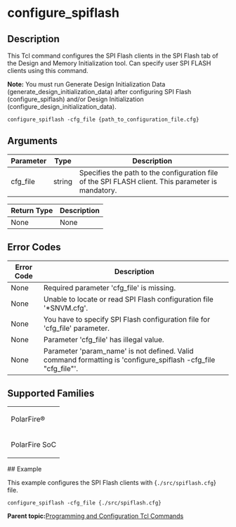 # configure\_spiflash

## Description

This Tcl command configures the SPI Flash clients in the SPI Flash tab of the Design and Memory Initialization tool. Can specify user SPI FLASH clients using this command.

**Note:** You must run Generate Design Initialization Data \(generate\_design\_initialization\_data\) after configuring SPI Flash \(configure\_spiflash\) and/or Design Initialization \(configure\_design\_initialization\_data\).

```
configure_spiflash -cfg_file {path_to_configuration_file.cfg}
```

## Arguments

|Parameter|Type|Description|
|---------|----|-----------|
|cfg\_file|string|Specifies the path to the configuration file of the SPI FLASH client. This parameter is mandatory.|

|Return Type|Description|
|-----------|-----------|
|None|None|

## Error Codes

|Error Code|Description|
|----------|-----------|
|None|Required parameter 'cfg\_file' is missing.|
|None|Unable to locate or read SPI Flash configuration file '\*SNVM.cfg'.|
|None|You have to specify SPI Flash configuration file for 'cfg\_file' parameter.|
|None|Parameter 'cfg\_file' has illegal value.|
|None|Parameter 'param\_name' is not defined. Valid command formatting is 'configure\_spiflash -cfg\_file "cfg\_file"'.|

## Supported Families

<table id="GUID-C3778C44-ACB2-4B83-B1AE-67F4C2128000"><tbody><tr><td>

PolarFire®

</td></tr><tr><td>

PolarFire SoC

</td></tr></tbody>
</table>## Example

This example configures the SPI Flash clients with \{`./src/spiflash.cfg`\}<br /> file.

```
configure_spiflash -cfg_file {./src/spiflash.cfg}
```

**Parent topic:**[Programming and Configuration Tcl Commands](GUID-B021E93C-650D-42F1-B90A-AE43EE93E641.md)

